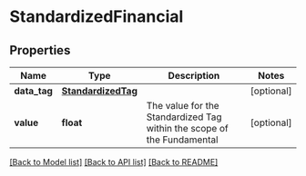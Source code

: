 # StandardizedFinancial

## Properties
Name | Type | Description | Notes
------------ | ------------- | ------------- | -------------
**data_tag** | [**StandardizedTag**](StandardizedTag.md) |  | [optional] 
**value** | **float** | The value for the Standardized Tag within the scope of the Fundamental | [optional] 

[[Back to Model list]](../README.md#documentation-for-models) [[Back to API list]](../README.md#documentation-for-api-endpoints) [[Back to README]](../README.md)


